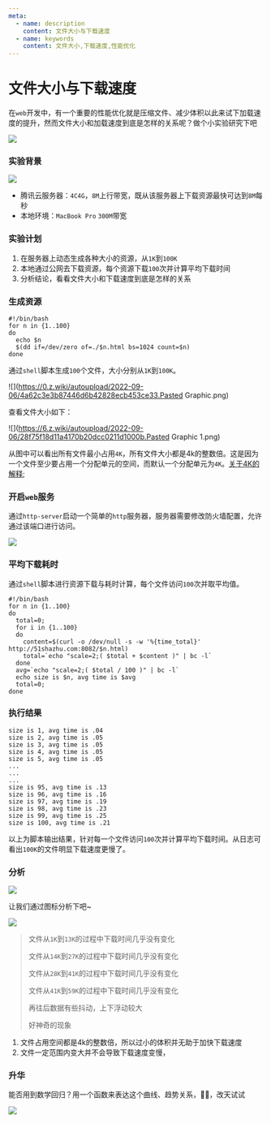 ```yaml
---
meta:
  - name: description
    content: 文件大小与下载速度
  - name: keywords
    content: 文件大小,下载速度,性能优化
---
```

# 文件大小与下载速度

在`web`开发中，有一个重要的性能优化就是压缩文件、减少体积以此来试下加载速度的提升，然而文件大小和加载速度到底是怎样的关系呢？做个小实验研究下吧

![](https://3.z.wiki/autoupload/2022-09-06/469df116be87444c97e80a55539a8c82.image.png)


### 实验背景

![](https://6.z.wiki/autoupload/2022-09-06/ffe86ab53db34af18da4b55ff412d004.image.png)

* 腾讯云服务器：`4C4G`，`8M`上行带宽，既从该服务器上下载资源最快可达到`8M`每秒
* 本地环境：`MacBook Pro` `300M`带宽

### 实验计划

1. 在服务器上动态生成各种大小的资源，从`1K`到`100K`
2. 本地通过公网去下载资源，每个资源下载`100`次并计算平均下载时间
3. 分析结论，看看文件大小和下载速度到底是怎样的关系


### 生成资源

```shell
#!/bin/bash
for n in {1..100}
do
  echo $n
  $(dd if=/dev/zero of=./$n.html bs=1024 count=$n)
done
```

通过`shell`脚本生成`100`个文件，大小分别从`1K`到`100K`。

![](https://0.z.wiki/autoupload/2022-09-06/4a62c3e3b87446d6b42828ecb453ce33.Pasted Graphic.png)

查看文件大小如下：

![](https://6.z.wiki/autoupload/2022-09-06/28f75f18d11a4170b20dcc0211d1000b.Pasted Graphic 1.png)

从图中可以看出所有文件最小占用`4K`，所有文件大小都是4k的整数倍。这是因为一个文件至少要占用一个分配单元的空间，而默认一个分配单元为`4K`。[关于4K的解释](https://www.zhihu.com/question/347758704/answer/836811084);


### 开启`web`服务

通过`http-server`启动一个简单的`http`服务器，服务器需要修改防火墙配置，允许通过该端口进行访问。

![](https://6.z.wiki/autoupload/2022-09-06/a61fc39739ba4ddda9427ec5e6accb7c.image.png)

### 平均下载耗时

通过`shell`脚本进行资源下载与耗时计算，每个文件访问`100`次并取平均值。

```shell
#!/bin/bash
for n in {1..100}
do
  total=0;
  for i in {1..100}
  do
    content=$(curl -o /dev/null -s -w '%{time_total}'  http://51shazhu.com:8082/$n.html)
    total=`echo "scale=2;( $total + $content )" | bc -l`
  done
  avg=`echo "scale=2;( $total / 100 )" | bc -l`
  echo size is $n, avg time is $avg
  total=0;
done
```


### 执行结果


```
size is 1, avg time is .04
size is 2, avg time is .05
size is 3, avg time is .05
size is 4, avg time is .05
size is 5, avg time is .05
...
...
...
size is 95, avg time is .13
size is 96, avg time is .16
size is 97, avg time is .19
size is 98, avg time is .23
size is 99, avg time is .25
size is 100, avg time is .21
```


以上为脚本输出结果，针对每一个文件访问`100`次并计算平均下载时间。从日志可看出`100K`的文件明显下载速度更慢了。

### 分析

![](https://2.z.wiki/autoupload/2022-09-05/f9e9064e473b445c9f193f7fbdcc69d1.image.png)

让我们通过图标分析下吧~

![](https://6.z.wiki/autoupload/2022-09-06/6c90b271d40c484294d66e2f8cced37f.image.png)

> 文件从`1K`到`13K`的过程中下载时间几乎没有变化
> 
> 文件从`14K`到`27K`的过程中下载时间几乎没有变化
> 
> 文件从`28K`到`41K`的过程中下载时间几乎没有变化
> 
> 文件从`41K`到`59K`的过程中下载时间几乎没有变化
> 
> 再往后数据有些抖动，上下浮动较大
> 
> 好神奇的现象


1. 文件占用空间都是4k的整数倍，所以过小的体积并无助于加快下载速度
2. 文件一定范围内变大并不会导致下载速度变慢，

### 升华

能否用到数学回归？用一个函数来表达这个曲线、趋势关系，🤔🤔，改天试试

![](https://3.z.wiki/autoupload/2022-09-06/084a6b9e324f408bbe83c954c7bc9eef.image.png)

